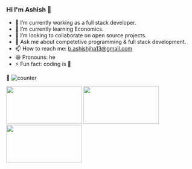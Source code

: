 ### Hi I'm Ashish 👋

- 🔭 I’m currently working as a full stack developer.
- 🌱 I’m currently learning Economics.
- 👯 I’m looking to collaborate on open source projects.
- 💬 Ask me about competetive programming & full stack development.
- 📫 How to reach me: b.ashishjha13@gmail.com
- 😄 Pronouns: he
- ⚡ Fun fact: coding is 💚


🧑‍ ![counter](https://enfpi0awq8ijf2w.m.pipedream.net)

<img src="https://user-images.githubusercontent.com/24750256/120013945-1122ef80-bfff-11eb-9492-903ea5af4877.png" width="200" height="100"> <img src="https://user-images.githubusercontent.com/24750256/120014408-a2926180-bfff-11eb-8638-fbd4729e9655.png" width="200" height="100"> <img src="https://user-images.githubusercontent.com/24750256/120014902-3b28e180-c000-11eb-8230-acff37062229.png" width="200" height="100">







